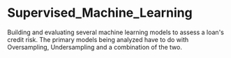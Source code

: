 # Supervised_Machine_Learning
Building and evaluating several machine learning models to assess a loan's credit risk. The primary models being analyzed have to do with Oversampling, Undersampling and a combination of the two. 
